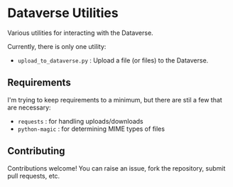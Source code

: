 
Dataverse Utilities
===================

Various utilities for interacting with the Dataverse.

Currently, there is only one utility:

* `upload_to_dataverse.py` : Upload a file (or files) to the Dataverse.



Requirements
------------

I'm trying to keep requirements to a minimum, but there are stil a few
that are necessary:

* `requests` : for handling uploads/downloads
* `python-magic` : for determining MIME types of files


Contributing
------------

Contributions welcome! You can raise an issue, fork the repository,
submit pull requests, etc.
